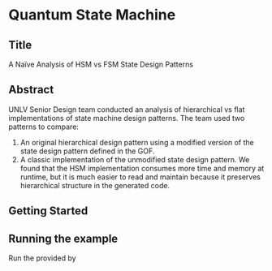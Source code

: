 # Quantum State Machine
## Title
A Naïve Analysis of HSM vs FSM State Design Patterns
## Abstract
UNLV Senior Design team conducted an analysis of hierarchical vs flat implementations of state machine design patterns.
The team used two patterns to compare:
1. An original hierarchical design pattern using a modified version of the state design pattern defined in the GOF.
2. A classic implementation of the unmodified state design pattern.
We found that the HSM implementation consumes more time and memory at runtime, but it is much easier to read and maintain because it preserves hierarchical structure in the generated code.

## Getting Started

## Running the example
Run the provided by 
